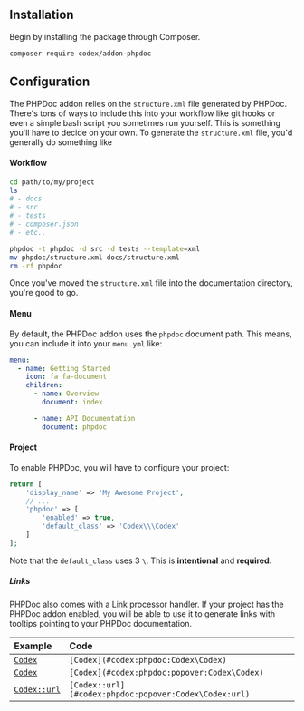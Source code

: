 <!---
title: PHPDoc
subtitle: Codex Addon
-->

## Installation

Begin by installing the package through Composer.

```bash
composer require codex/addon-phpdoc
```

## Configuration

The PHPDoc addon relies on the `structure.xml` file generated by PHPDoc. 
There's tons of ways to include this into your workflow like git hooks or even a simple bash script you sometimes run yourself. 
This is something you'll have to decide on your own. To generate the `structure.xml` file, you'd generally do something like

#### Workflow  
  
```bash
cd path/to/my/project
ls
# - docs
# - src
# - tests
# - composer.json
# - etc..

phpdoc -t phpdoc -d src -d tests --template=xml
mv phpdoc/structure.xml docs/structure.xml
rm -rf phpdoc
```

Once you've moved the `structure.xml` file into the documentation directory, you're good to go.
 
#### Menu
By default, the PHPDoc addon uses the `phpdoc` document path. This means, you can include it into your `menu.yml` like:

```yaml
menu:
  - name: Getting Started
    icon: fa fa-document
    children:
      - name: Overview
        document: index

      - name: API Documentation
        document: phpdoc
```

#### Project
To enable PHPDoc, you will have to configure your project:

```php
return [
    'display_name' => 'My Awesome Project',
    // ... 
    'phpdoc' => [
        'enabled' => true,
        'default_class' => 'Codex\\\Codex'
    ]
];
```

Note that the `default_class` uses 3 `\`. This is **intentional** and **required**.

##### Links
PHPDoc also comes with a Link processor handler. If your project has the PHPDoc addon enabled, you will be able to use it to generate links with tooltips pointing to your PHPDoc documentation.

| Example                                               | Code                                                  |
|:------------------------------------------------------|:------------------------------------------------------|
| [`Codex`](../index.md#codex:phpdoc:Codex\Codex)                  | `[Codex](#codex:phpdoc:Codex\Codex)`                  |
| [`Codex`](../index.md#codex:phpdoc:popover:Codex\Codex)          | `[Codex](#codex:phpdoc:popover:Codex\Codex)`          |
| [`Codex::url`](../index.md#codex:phpdoc:popover:Codex\Codex:url) | `[Codex::url](#codex:phpdoc:popover:Codex\Codex:url)` |

